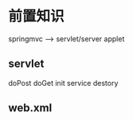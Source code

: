 # 前置知识

springmvc --> servlet/server applet

## servlet

doPost
doGet
init
service
destory

## web.xml

